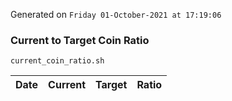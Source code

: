 Generated on `Friday 01-October-2021 at 17:19:06`

### Current to Target Coin Ratio
`current_coin_ratio.sh`

Date|Current|Target|Ratio
---|---|---|---
